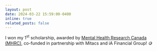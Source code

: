```yaml
---
layout: post
date: 2024-03-22 15:59:00-0400
inline: true
related_posts: false
---
```


I won my 1<sup>st</sup> scholarship, awarded by <a href="https://www.mhrc.ca/studentresearchers/chloevoyer">Mental Health Research Canada (MHRC)</a>, co-funded in partnership with Mitacs and iA Financial Group! 🪙
